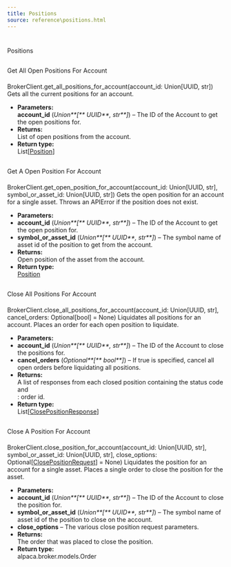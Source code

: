```yaml
---
title: Positions
source: reference\positions.html
---
```


# 
Positions
[](positions.html#positions)
## 
Get All Open Positions For Account
[](positions.html#get-all-open-positions-for-account)
#### 
BrokerClient.get_all_positions_for_account(account_id: Union[UUID, str])
[](positions.html#brokerclientget_all_positions_for_accountaccount_id-unionuuid-str)
Gets all the current positions for an account.
* **Parameters:**  
**account_id** (_Union**[** UUID**,_ _str**]_) – The ID of the Account to get the open positions for.
* **Returns:**  
List of open positions from the account.
* **Return type:**  
List[[Position](https://docs.alpaca.markets/trading/models.md#alpaca.trading.models.Position)]
## 
Get A Open Position For Account
[](positions.html#get-a-open-position-for-account)
#### 
BrokerClient.get_open_position_for_account(account_id: Union[UUID, str], symbol_or_asset_id: Union[UUID, str])
[](positions.html#brokerclientget_open_position_for_accountaccount_id-unionuuid-str-symbol_or_asset_id-unionuuid-str)
Gets the open position for an account for a single asset. Throws an APIError if the position does not exist.
* **Parameters:**
* **account_id** (_Union**[** UUID**,_ _str**]_) – The ID of the Account to get the open position for.
* **symbol_or_asset_id** (_Union**[** UUID**,_ _str**]_) – The symbol name of asset id of the position to get from the account.
* **Returns:**  
Open position of the asset from the account.
* **Return type:**  
[Position](https://docs.alpaca.markets/trading/models.md#alpaca.trading.models.Position)
## 
Close All Positions For Account
[](positions.html#close-all-positions-for-account)
#### 
BrokerClient.close_all_positions_for_account(account_id: Union[UUID, str], cancel_orders: Optional[bool] = None)
[](positions.html#brokerclientclose_all_positions_for_accountaccount_id-unionuuid-str-cancel_orders-optionalbool--none)
Liquidates all positions for an account.
Places an order for each open position to liquidate.
* **Parameters:**
* **account_id** (_Union**[** UUID**,_ _str**]_) – The ID of the Account to close the positions for.
* **cancel_orders** (_Optional**[** bool**]_) – If true is specified, cancel all open orders before liquidating all positions.
* **Returns:**  
A list of responses from each closed position containing the status code and  
: order id.
* **Return type:**  
List[[ClosePositionResponse](https://docs.alpaca.markets/trading/models.md#alpaca.trading.models.ClosePositionResponse)]
## 
Close A Position For Account
[](positions.html#close-a-position-for-account)
#### 
BrokerClient.close_position_for_account(account_id: Union[UUID, str], symbol_or_asset_id: Union[UUID, str], close_options: Optional[[ClosePositionRequest](https://docs.alpaca.markets/trading/requests.md#alpaca.trading.requests.ClosePositionRequest)] = None)
[](positions.html#brokerclientclose_position_for_accountaccount_id-unionuuid-str-symbol_or_asset_id-unionuuid-str-close_options-optionalclosepositionrequest--none)
Liquidates the position for an account for a single asset.
Places a single order to close the position for the asset.
* **Parameters:**
* **account_id** (_Union**[** UUID**,_ _str**]_) – The ID of the Account to close the position for.
* **symbol_or_asset_id** (_Union**[** UUID**,_ _str**]_) – The symbol name of asset id of the position to close on the account.
* **close_options** – The various close position request parameters.
* **Returns:**  
The order that was placed to close the position.
* **Return type:**  
alpaca.broker.models.Order
